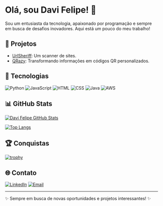 # Olá, sou Davi Felipe! 👋

Sou um entusiasta da tecnologia, apaixonado por programação e sempre em busca de desafios inovadores. Aqui está um pouco do meu trabalho!

## 🚀 Projetos

- [UrlSheriff](https://github.com/Imvelloster46/UrlSheriff): Um scanner de sites.
- [QRazy](https://github.com/Imvelloster46/QRazy): Transformando informações em códigos QR personalizados.

## 🔧 Tecnologias

![Python](https://img.shields.io/badge/-Python-333333?style=flat&logo=python)
![JavaScript](https://img.shields.io/badge/-JavaScript-333333?style=flat&logo=javascript)
![HTML](https://img.shields.io/badge/-HTML-333333?style=flat&logo=html5)
![CSS](https://img.shields.io/badge/-CSS-333333?style=flat&logo=css3)
![Java](https://img.shields.io/badge/-Java-333333?style=flat&logo=java)
![AWS](https://img.shields.io/badge/-AWS-333333?style=flat&logo=amazon-aws)

## 📊 GitHub Stats

[![Davi Felipe GitHub Stats](https://github-readme-stats.vercel.app/api?username=Devdvidfx&show_icons=true&theme=radical)](https://github.com/anuraghazra/github-readme-stats)

[![Top Langs](https://github-readme-stats.vercel.app/api/top-langs/?username=Devdvidfx&layout=compact&theme=radical)](https://github.com/anuraghazra/github-readme-stats)

## 🏆 Conquistas

[![trophy](https://github-profile-trophy.vercel.app/?username=Devdvidfx&theme=radical)](https://github.com/ryo-ma/github-profile-trophy)

## 🌐 Contato

[![LinkedIn](https://img.shields.io/badge/LinkedIn-Connect-blue)](https://www.linkedin.com/in/devdavifelipe)
[![Email](https://img.shields.io/badge/Email-Contact-red)](mailto:your-email@example.com)

---

✨ Sempre em busca de novas oportunidades e projetos interessantes! ✨
